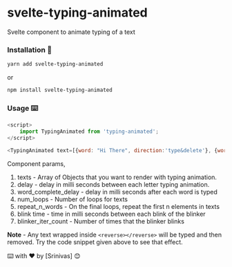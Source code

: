 # svelte-typing-animated

Svelte component to animate typing of a text

### Installation 🔧

```bash
yarn add svelte-typing-animated
```

or

```bash
npm install svelte-typing-animated
```

### Usage ⌨️

```javascript
<script>
	import TypingAnimated from 'typing-animated';
</script>

<TypingAnimated text=[{word: "Hi There", direction:'type&delete'}, {word: 'I am Srinivas', direction: 'type'}] delay={100}/>
```

Component params,

1. texts - Array of Objects that you want to render with typing animation.
2. delay - delay in milli seconds between each letter typing animation.
3. word_complete_delay - delay in milli seconds after each word is typed
4. num_loops - Number of loops for texts
5. repeat_n_words - On the final loops, repeat the first n elements in texts
6. blink time - time in milli seconds between each blink of the blinker
7. blinker_iter_count - Number of times that the blinker blinks

**Note** - Any text wrapped inside `<reverse></reverse>` will be typed and then removed. Try the code snippet given above to see that effect.

⌨️ with ❤️ by [Srinivas] 😊
